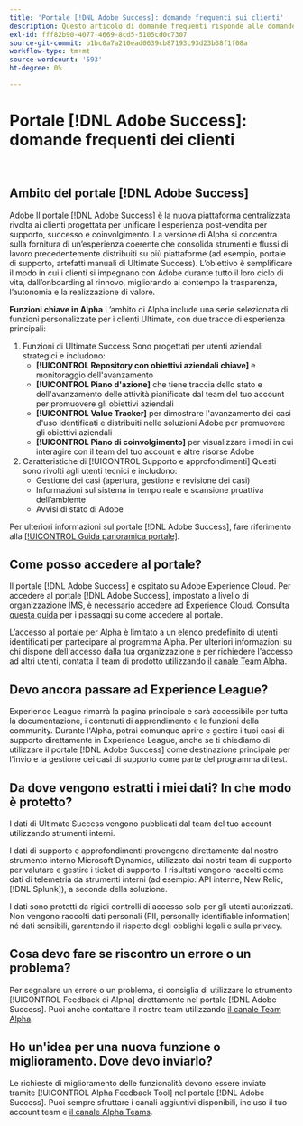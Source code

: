 ```yaml
---
title: 'Portale [!DNL Adobe Success]: domande frequenti sui clienti'
description: Questo articolo di domande frequenti risponde alle domande frequenti sul portale  [!DNL Adobe Success] .
exl-id: fff82b90-4077-4669-8cd5-5105cd0c7307
source-git-commit: b1bc0a7a210ead0639cb87193c93d23b38f1f08a
workflow-type: tm+mt
source-wordcount: '593'
ht-degree: 0%

---
```


# Portale [!DNL Adobe Success]: domande frequenti dei clienti

 

## Ambito del portale [!DNL Adobe Success]

Adobe Il portale [!DNL Adobe Success] è la nuova piattaforma centralizzata rivolta ai clienti progettata per unificare l&#39;esperienza post-vendita per supporto, successo e coinvolgimento. La versione di Alpha si concentra sulla fornitura di un’esperienza coerente che consolida strumenti e flussi di lavoro precedentemente distribuiti su più piattaforme (ad esempio, portale di supporto, artefatti manuali di Ultimate Success). L’obiettivo è semplificare il modo in cui i clienti si impegnano con Adobe durante tutto il loro ciclo di vita, dall’onboarding al rinnovo, migliorando al contempo la trasparenza, l’autonomia e la realizzazione di valore.

**Funzioni chiave in Alpha**
L’ambito di Alpha include una serie selezionata di funzioni personalizzate per i clienti Ultimate, con due tracce di esperienza principali:
1. Funzioni di Ultimate Success
Sono progettati per utenti aziendali strategici e includono:
   * **[!UICONTROL Repository con obiettivi aziendali chiave]** e monitoraggio dell&#39;avanzamento
   * **[!UICONTROL Piano d&#39;azione]** che tiene traccia dello stato e dell&#39;avanzamento delle attività pianificate dal team del tuo account per promuovere gli obiettivi aziendali
   * **[!UICONTROL Value Tracker]** per dimostrare l&#39;avanzamento dei casi d&#39;uso identificati e distribuiti nelle soluzioni Adobe per promuovere gli obiettivi aziendali
   * **[!UICONTROL Piano di coinvolgimento]** per visualizzare i modi in cui interagire con il team del tuo account e altre risorse Adobe
1. Caratteristiche di [!UICONTROL Supporto e approfondimenti]
Questi sono rivolti agli utenti tecnici e includono:
   * Gestione dei casi (apertura, gestione e revisione dei casi)
   * Informazioni sul sistema in tempo reale e scansione proattiva dell’ambiente
   * Avvisi di stato di Adobe

Per ulteriori informazioni sul portale [!DNL Adobe Success], fare riferimento alla [[!UICONTROL Guida panoramica portale]](/help/adobe-success-portal/adobe-success-portal-introduction.md).

## Come posso accedere al portale?

Il portale [!DNL Adobe Success] è ospitato su Adobe Experience Cloud. Per accedere al portale [!DNL Adobe Success], impostato a livello di organizzazione IMS, è necessario accedere ad Experience Cloud. Consulta [questa guida](/help/adobe-success-portal/access-to-the-adobe-success-portal.md) per i passaggi su come accedere al portale.

L’accesso al portale per Alpha è limitato a un elenco predefinito di utenti identificati per partecipare al programma Alpha. Per ulteriori informazioni su chi dispone dell&#39;accesso dalla tua organizzazione e per richiedere l&#39;accesso ad altri utenti, contatta il team di prodotto utilizzando [il canale Team Alpha](https://teams.microsoft.com/l/channel/19:h-GcuAZs9uF05rervqTdx2U27ohYINuRUIfbMte9B-U1@thread.tacv2/General?groupId=02b87789-3475-47e4-94c1-0981f63ae89f&tenantId=fa7b1b5a-7b34-4387-94ae-d2c178decee1).

## Devo ancora passare ad Experience League?

Experience League rimarrà la pagina principale e sarà accessibile per tutta la documentazione, i contenuti di apprendimento e le funzioni della community. Durante l&#39;Alpha, potrai comunque aprire e gestire i tuoi casi di supporto direttamente in Experience League, anche se ti chiediamo di utilizzare il portale [!DNL Adobe Success] come destinazione principale per l&#39;invio e la gestione dei casi di supporto come parte del programma di test.

## Da dove vengono estratti i miei dati? In che modo è protetto?

I dati di Ultimate Success vengono pubblicati dal team del tuo account utilizzando strumenti interni.

I dati di supporto e approfondimenti provengono direttamente dal nostro strumento interno Microsoft Dynamics, utilizzato dai nostri team di supporto per valutare e gestire i ticket di supporto. I risultati vengono raccolti come dati di telemetria da strumenti interni (ad esempio: API interne, New Relic, [!DNL Splunk]), a seconda della soluzione.

I dati sono protetti da rigidi controlli di accesso solo per gli utenti autorizzati. Non vengono raccolti dati personali (PII, personally identifiable information) né dati sensibili, garantendo il rispetto degli obblighi legali e sulla privacy.

## Cosa devo fare se riscontro un errore o un problema?

Per segnalare un errore o un problema, si consiglia di utilizzare lo strumento [!UICONTROL Feedback di Alpha] direttamente nel portale [!DNL Adobe Success]. Puoi anche contattare il nostro team utilizzando [il canale Team Alpha](https://teams.microsoft.com/l/channel/19:h-GcuAZs9uF05rervqTdx2U27ohYINuRUIfbMte9B-U1@thread.tacv2/General?groupId=02b87789-3475-47e4-94c1-0981f63ae89f&tenantId=fa7b1b5a-7b34-4387-94ae-d2c178decee1).

## Ho un&#39;idea per una nuova funzione o miglioramento. Dove devo inviarlo?

Le richieste di miglioramento delle funzionalità devono essere inviate tramite [!UICONTROL Alpha Feedback Tool] nel portale [!DNL Adobe Success]. Puoi sempre sfruttare i canali aggiuntivi disponibili, incluso il tuo account team e [il canale Alpha Teams](https://teams.microsoft.com/l/channel/19:h-GcuAZs9uF05rervqTdx2U27ohYINuRUIfbMte9B-U1@thread.tacv2/General?groupId=02b87789-3475-47e4-94c1-0981f63ae89f&tenantId=fa7b1b5a-7b34-4387-94ae-d2c178decee1).
